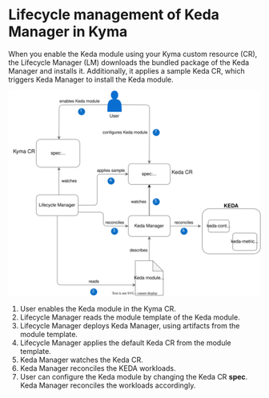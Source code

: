 # Lifecycle management of Keda Manager in Kyma

When you enable the Keda module using your Kyma custom resource (CR), the Lifecycle Manager (LM) downloads the bundled package of the Keda Manager and installs it. Additionally, it applies a sample Keda CR, which triggers Keda Manager to install the Keda module.

![Enable Keda module with LM](../assets/keda-lm-overview.drawio.svg)

1. User enables the Keda module in the Kyma CR.
2. Lifecycle Manager reads the module template of the Keda module.
3. Lifecycle Manager deploys Keda Manager, using artifacts from the module template.
4. Lifecycle Manager applies the default Keda CR from the module template.
5. Keda Manager watches the Keda CR.
6. Keda Manager reconciles the KEDA workloads.
7. User can configure the Keda module by changing the Keda CR **spec**. Keda Manager reconciles the workloads accordingly.